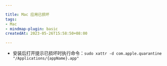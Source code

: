 ```yaml
---

title: Mac 应用已损坏
tags:
- Mac
- mindmap-plugin: basic
createdAt: 2023-05-26T15:58:50+08:00

---
```


- 安装后打开提示已损坏时执行命令：`sudo xattr -d com.apple.quarantine "/Applications/{appName}.app"`
